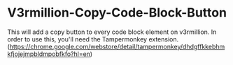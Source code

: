 # V3rmillion-Copy-Code-Block-Button
This will add a copy button to every code block element on v3rmillion.
In order to use this, you'll need the Tampermonkey extension. (https://chrome.google.com/webstore/detail/tampermonkey/dhdgffkkebhmkfjojejmpbldmpobfkfo?hl=en)
